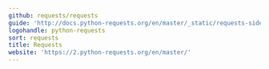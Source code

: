 ```yaml
---
github: requests/requests
guide: 'http://docs.python-requests.org/en/master/_static/requests-sidebar.png'
logohandle: python-requests
sort: requests
title: Requests
website: 'https://2.python-requests.org/en/master/'
---
```

